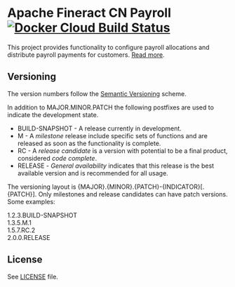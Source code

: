 # Apache Fineract CN Payroll [![Docker Cloud Build Status](https://img.shields.io/docker/cloud/build/apache/fineract-cn-payroll)](https://hub.docker.com/r/apache/fineract-cn-payroll/builds)

This project provides functionality to configure payroll allocations and distribute payroll payments for customers.
[Read more](https://cwiki.apache.org/confluence/display/FINERACT/Fineract+CN+Project+Structure#FineractCNProjectStructure-payroll).


## Versioning
The version numbers follow the [Semantic Versioning](http://semver.org/) scheme.

In addition to MAJOR.MINOR.PATCH the following postfixes are used to indicate the development state.

* BUILD-SNAPSHOT - A release currently in development. 
* M - A _milestone_ release include specific sets of functions and are released as soon as the functionality is complete.
* RC - A _release candidate_ is a version with potential to be a final product, considered _code complete_.
* RELEASE - _General availability_ indicates that this release is the best available version and is recommended for all usage.

The versioning layout is {MAJOR}.{MINOR}.{PATCH}-{INDICATOR}[.{PATCH}]. Only milestones and release candidates can  have patch versions. Some examples:

1.2.3.BUILD-SNAPSHOT  
1.3.5.M.1  
1.5.7.RC.2  
2.0.0.RELEASE

## License
See [LICENSE](LICENSE) file.
